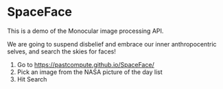 # SpaceFace

This is a demo of the Monocular image processing API.

We are going to suspend disbelief and embrace our inner anthropocentric selves,
and search the skies for faces!

1. Go to https://pastcompute.github.io/SpaceFace/
2. Pick an image from the NASA picture of the day list 
4. Hit Search
